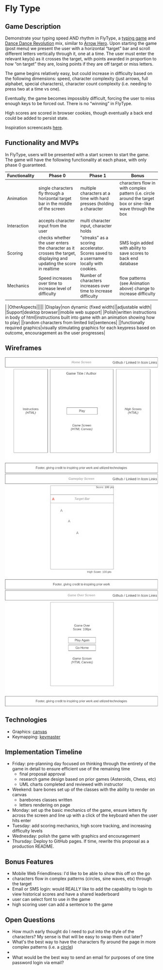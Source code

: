 # Fly Type

## Game Description
Demonstrate your typing speed AND rhythm in FlyType, a [typing game](https://www.typing.com/student/typing-test/1-minute) and [Dance Dance Revolution](https://kittyisnotacat.com/rhythm-game) mix, similar to [Arrow Hero](https://acelisweaven.github.io/arrow-hero/#:~:text=Arrow%20hero%20is%20a%20minimalist,This%20game%20is%20mobile%20friendly.). Upon starting the game (post menu) we present the user with a horizontal “target” bar and scroll different letters vertically through it, one at a time. The user must enter the relevant key(s) as it crosses the target, with points awarded in proportion to how “on target” they are, losing points if they are off target or miss letters.

The game begins relatively easy, but could increase in difficulty based on the following dimensions: speed, character complexity (just arrows, full alphabet, special characters), character count complexity (i.e. needing to press two at a time vs one).

Eventually, the game becomes impossibly difficult, forcing the user to miss enough keys to be forced out. There is no “winning” in FlyType.

High scores are scored in browser cookies, though eventually a back end could be added to persist state.

Inspiration screencasts [here](https://www.icloud.com/sharedalbum/#B0i5idkMwMBZWa).

## Functionality and MVPs
In FlyType, users will be presented with a start screen to start the game. The game will have the following functionality at each phase, with only phase 0 guaranteed.

|Functionality| Phase 0         |Phase 1|Bonus| 
| ----------- | ----------- |----------- |----------- |
|Animation| single characters fly through a horizontal target bar in the middle of the screen |multiple characters at a time with hard presses (holding a character|characters flow in with complex pattern (i.e. circle around the target box or sine-like wave through the box|
|Interaction |accepts character input from the user|multi character input, character holds|
|Scoring    |checks whether the user enters the character as it crosses the target, displaying and updating the score in realtime |"streaks" as a scoring accelerator. Scores saved to a username locally with cookies.|SMS login added with ability to save scores to back end database|
|Mechanics    |Speed increases over time to increase level of difficulty |Number of characters increases over time to increase difficulty|flow patterns (see Animation above) change to increase difficulty|
|
|OtherAspects|||||
|Display|non dynamic (fixed width)||adjustable width|
|Support|desktop browser||mobile web support|
|Polish|written instructions in body of html|instructions built into game with an animation showing how to play|
||random characters from limited list|sentences|
||functionally required graphics|visually stimulating graphics for each keypress based on outcome, encouragement as the user progresses|


## Wireframes
![](/assets/1-Homepage.png)![](/assets/2-GamePlay.png)![](/assets/3-Game-Over.png)

## Technologies
- Graphics: [canvas](https://developer.mozilla.org/en-US/docs/Web/HTML/Element/canvas)
- Keymapping: [keymaster](https://github.com/madrobby/keymaster)

## Implementation Timeline
- Friday: pre-planning day focused on thinking through the entirety of the game in detail to ensure efficient use of the remaining time
    - final proposal approval
    - research game design based on prior games (Asteroids, Chess, etc)
    - UML charts completed and reviewed with instructor
- Weekend: bare bones set up of the classes with the ability to render on canvas
    - barebones classes written
    - letters rendering on page
- Monday: set up the basic mechanics of the game, ensure letters fly across the screen and line up with a click of the keyboard when the user hits enter
- Tuesday: add scoring mechanics, high score tracking, and increasing difficulty levels
- Wednesday: polish the game with graphics and encouragement
- Thursday: Deploy to GitHub pages. If time, rewrite this proposal as a production README.

## Bonus Features
- Mobile Web Friendliness: I'd like to be able to show this off on the go
- characters flow in complex patterns (circles, sine waves, etx) through the target
- Email or SMS login: would REALLY like to add the capability to login to view historical scores and have a shared leaderboard
- user can select font to use in the game
- high scoring user can add a sentence to the game

## Open Questions
- How much early thought do I need to put into the style of the characters? My sense is that will be easy to swap them out later?
- What's the best way to have the characters fly around the page in more complex patterns (i.e. a [circle](https://acelisweaven.github.io/arrow-hero/#:~:text=Arrow%20hero%20is%20a%20minimalist,This%20game%20is%20mobile%20friendly.))
- 
- What would be the best way to send an email for purposes of one time password login via email?